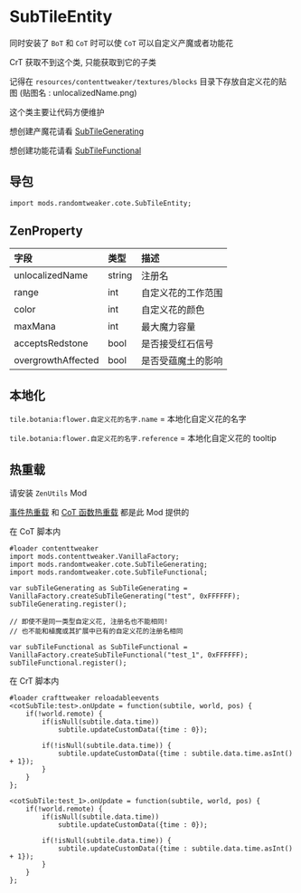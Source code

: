 # SubTileEntity

同时安装了 `BoT` 和 `CoT` 时可以使 `CoT` 可以自定义产魔或者功能花

CrT 获取不到这个类, 只能获取到它的子类

记得在 `resources/contenttweaker/textures/blocks` 目录下存放自定义花的贴图 (贴图名 : unlocalizedName.png)

这个类主要让代码方便维护

想创建产魔花请看 [SubTileGenerating](SubTileGenerating.md)

想创建功能花请看 [SubTileFunctional](SubTileFunctional.md)

## 导包

```zenscript
import mods.randomtweaker.cote.SubTileEntity;
```

## ZenProperty

| 字段 | 类型 | 描述 |
| :----- | :----- | :----- |
| unlocalizedName | string | 注册名 |
| range | int | 自定义花的工作范围 |
| color | int | 自定义花的颜色 |
| maxMana | int | 最大魔力容量 |
| acceptsRedstone | bool | 是否接受红石信号 |
| overgrowthAffected | bool | 是否受蕴魔土的影响 |

## 本地化

`tile.botania:flower.自定义花的名字.name` = 本地化自定义花的名字

`tile.botania:flower.自定义花的名字.reference` = 本地化自定义花的 tooltip

## 热重载

请安装 `ZenUtils` Mod

[事件热重载](https://github.com/friendlyhj/ZenUtils/wiki/ReloadEvents)
和 [CoT 函数热重载](https://github.com/friendlyhj/ZenUtils/wiki/LateSetCoTFunction) 都是此 Mod 提供的

在 CoT 脚本内

```zenscript
#loader contenttweaker
import mods.contenttweaker.VanillaFactory;
import mods.randomtweaker.cote.SubTileGenerating;
import mods.randomtweaker.cote.SubTileFunctional;

var subTileGenerating as SubTileGenerating = VanillaFactory.createSubTileGenerating("test", 0xFFFFFF);
subTileGenerating.register();

// 即使不是同一类型自定义花, 注册名也不能相同!
// 也不能和植魔或其扩展中已有的自定义花的注册名相同

var subTileFunctional as SubTileFunctional = VanillaFactory.createSubTileFunctional("test_1", 0xFFFFFF);
subTileFunctional.register();
```

在 CrT 脚本内

```zenscript
#loader crafttweaker reloadableevents
<cotSubTile:test>.onUpdate = function(subtile, world, pos) {
    if(!world.remote) {
        if(isNull(subtile.data.time))
            subtile.updateCustomData({time : 0});
        
        if(!isNull(subtile.data.time)) {
            subtile.updateCustomData({time : subtile.data.time.asInt() + 1});
        }
    }
};

<cotSubTile:test_1>.onUpdate = function(subtile, world, pos) {
    if(!world.remote) {
        if(isNull(subtile.data.time))
            subtile.updateCustomData({time : 0});
        
        if(!isNull(subtile.data.time)) {
            subtile.updateCustomData({time : subtile.data.time.asInt() + 1});
        }
    }
};
```
